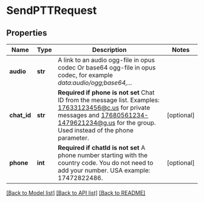 # SendPTTRequest

## Properties
Name | Type | Description | Notes
------------ | ------------- | ------------- | -------------
**audio** | **str** | A link to an audio ogg-file in opus codec  Or base64 ogg-file in opus codec, for example *data:audio/ogg;base64,...* | 
**chat_id** | **str** | **Required if phone is not set**  Chat ID from the message list. Examples: 17633123456@c.us for private messages and 17680561234-1479621234@g.us for the group. Used instead of the phone parameter. | [optional] 
**phone** | **int** | **Required if chatId is not set**  A phone number starting with the country code. You do not need to add your number.   USA example: 17472822486. | [optional] 

[[Back to Model list]](../README.md#documentation-for-models) [[Back to API list]](../README.md#documentation-for-api-endpoints) [[Back to README]](../README.md)


